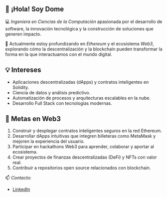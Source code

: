 ## 👋 ¡Hola! Soy Dome

💻 *Ingeniera en Ciencias de la Computación* apasionada por el desarrollo de software, la innovación tecnológica y la construcción de soluciones que generen impacto.  

🚀 Actualmente estoy profundizando en *Ethereum* y el ecosistema *Web3*, explorando cómo la descentralización y la blockchain pueden transformar la forma en la que interactuamos con el mundo digital. 

## 💡 Intereses
- Aplicaciones descentralizadas (dApps) y contratos inteligentes en Solidity.  
- Ciencia de datos y análisis predictivo.
- Automatización de procesos y arquitecturas escalables en la nube.
- Desarrollo Full Stack con tecnologías modernas.  

## 🎯 Metas en Web3
1. Construir y desplegar contratos inteligentes seguros en la red Ethereum.  
2. Desarrollar dApps intuitivas que integren billeteras como MetaMask y mejoren la experiencia del usuario.  
3. Participar en hackathons Web3 para aprender, colaborar y aportar al ecosistema.  
4. Crear proyectos de finanzas descentralizadas (DeFi) y NFTs con valor real.  
5. Contribuir a repositorios open source relacionados con blockchain.

📫 *Contacto:*  
- [LinkedIn](https://linkedin.com/in/domenicavizcarra)  

<!--
**dvizc/dvizc** is a ✨ _special_ ✨ repository because its `README.md` (this file) appears on your GitHub profile.

Here are some ideas to get you started:

- 🔭 I’m currently working on ...
- 🌱 I’m currently learning ...
- 👯 I’m looking to collaborate on ...
- 🤔 I’m looking for help with ...
- 💬 Ask me about ...
- 📫 How to reach me: ...
- 😄 Pronouns: ...
- ⚡ Fun fact: ...
-->
